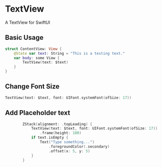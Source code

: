 # TextView
A TextView for SwiftUI

## Basic Usage
```swift
struct ContentView: View {
    @State var text: String = "This is a testing text."
    var body: some View {
        TextView(text: $text)  
    }
}
```

## Change Font Size
```swift
TextView(text: $text, font: UIFont.systemFont(ofSize: 17))
```

## Add Placeholder text
```swift
        ZStack(alignment: .topLeading) {
            TextView(text: $text, font: UIFont.systemFont(ofSize: 17))
                .frame(height: 100)
            if text.isEmpty {
                Text("Type something...")
                    .foregroundColor(.secondary)
                    .offset(x: 5, y: 5)
            }
        }
```
